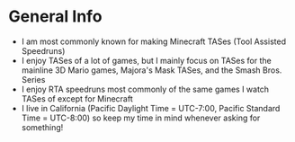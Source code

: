 # General Info
* I am most commonly known for making Minecraft TASes (Tool Assisted Speedruns)
* I enjoy TASes of a lot of games, but I mainly focus on TASes for the mainline 3D Mario games, Majora's Mask TASes, and the Smash Bros. Series
* I enjoy RTA speedruns most commonly of the same games I watch TASes of except for Minecraft
* I live in California (Pacific Daylight Time = UTC-7:00, Pacific Standard Time = UTC-8:00) so keep my time in mind whenever asking for something!
  